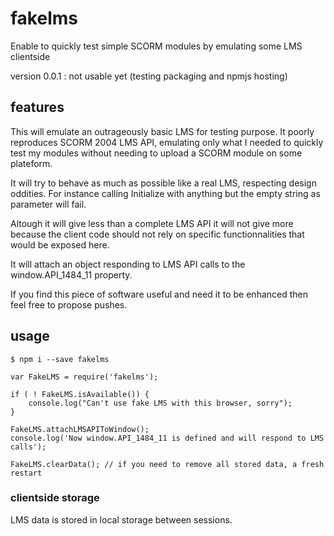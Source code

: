 # fakelms
Enable to quickly test simple SCORM modules by emulating some LMS clientside

version 0.0.1 : not usable yet (testing packaging and npmjs hosting)

## features
This will emulate an outrageously basic LMS for testing purpose. It poorly reproduces SCORM 2004 LMS API, emulating only what I needed to quickly test my modules without needing to upload a SCORM module on some plateform.


It will try to behave as much as possible like a real LMS, respecting design oddities. For instance calling Initialize with anything but the empty string as parameter will fail.

Altough it will give less than a complete LMS API it will not give more because the client code should not rely on specific functionnalities that would be exposed here.


It will attach an object responding to LMS API calls to the window.API_1484_11 property.


If you find this piece of software useful and need it to be enhanced then feel free to propose pushes.

## usage

```
$ npm i --save fakelms
```

```
var FakeLMS = require('fakelms');

if ( ! FakeLMS.isAvailable()) {
	console.log("Can't use fake LMS with this browser, sorry");
}

FakeLMS.attachLMSAPIToWindow();
console.log('Now window.API_1484_11 is defined and will respond to LMS calls');

FakeLMS.clearData(); // if you need to remove all stored data, a fresh restart

```


### clientside storage
LMS data is stored in local storage between sessions.